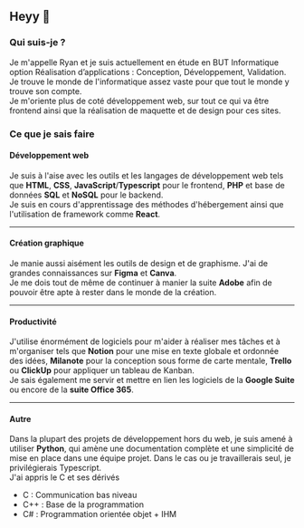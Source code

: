 ## Heyy 👋
### Qui suis-je ?
Je m'appelle Ryan et je suis actuellement en étude en BUT Informatique option Réalisation d’applications : Conception, Développement, Validation. \
Je trouve le monde de l'informatique assez vaste pour que tout le monde y trouve son compte. \
Je m'oriente plus de coté développement web, sur tout ce qui va être frontend ainsi que la réalisation de maquette et de design pour ces sites.

### Ce que je sais faire
#### Développement web
Je suis à l'aise avec les outils et les langages de développement web tels que  **HTML**, **CSS**, **JavaScript**/**Typescript** pour le frontend, **PHP** et base de données **SQL** et **NoSQL** pour le backend. \
Je suis en cours d'apprentissage des méthodes d'hébergement ainsi que l'utilisation de framework comme **React**.

---
#### Création graphique
Je manie aussi aisément les outils de design et de graphisme. J'ai de grandes connaissances sur **Figma** et **Canva**. \
Je me dois tout de même de continuer à manier la suite **Adobe** afin de pouvoir être apte à rester dans le monde de la création.

---
#### Productivité
J'utilise énormément de logiciels pour m'aider à réaliser mes tâches et à m'organiser tels que **Notion** pour une mise en texte globale et ordonnée des idées, **Milanote** pour la conception sous forme de carte mentale, **Trello** ou **ClickUp** pour appliquer un tableau de Kanban. \
Je sais également me servir et mettre en lien les logiciels de la **Google Suite** ou encore de la **suite Office 365**.

---
#### Autre
Dans la plupart des projets de développement hors du web, je suis amené à utiliser **Python**, qui amène une documentation complète et une simplicité de mise en place dans une équipe projet. Dans le cas ou je travaillerais seul, je privilégierais Typescript. \
J'ai appris le C et ses dérivés
- C : Communication bas niveau
- C++ : Base de la programmation
- C# : Programmation orientée objet + IHM

